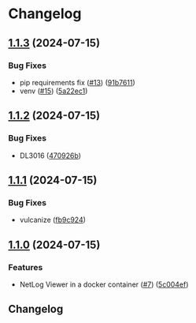 # Changelog

## [1.1.3](https://github.com/martinadamsUL/netlog-viewer/compare/v1.1.2...v1.1.3) (2024-07-15)

### Bug Fixes

- pip requirements fix ([#13](https://github.com/martinadamsUL/netlog-viewer/issues/13)) ([91b7611](https://github.com/martinadamsUL/netlog-viewer/commit/91b7611573a9296fd546b1d5b3c9eb7511f752f7))
- venv ([#15](https://github.com/martinadamsUL/netlog-viewer/issues/15)) ([5a22ec1](https://github.com/martinadamsUL/netlog-viewer/commit/5a22ec151598159b4c33d8f2f849b13025d3ac91))

## [1.1.2](https://github.com/martinadamsUL/netlog-viewer/compare/v1.1.1...v1.1.2) (2024-07-15)

### Bug Fixes

- DL3016 ([470926b](https://github.com/martinadamsUL/netlog-viewer/commit/470926bb82a8d0057f3b7aac8886cc8f3f3d0687))

## [1.1.1](https://github.com/martinadamsUL/netlog-viewer/compare/v1.1.0...v1.1.1) (2024-07-15)

### Bug Fixes

- vulcanize ([fb9c924](https://github.com/martinadamsUL/netlog-viewer/commit/fb9c924fa7a195b1dd124e87fee91fc3dfa597e9))

## [1.1.0](https://github.com/martinadamsUL/netlog-viewer/compare/v1.0.1...v1.1.0) (2024-07-15)

### Features

- NetLog Viewer in a docker container ([#7](https://github.com/martinadamsUL/netlog-viewer/issues/7)) ([5c004ef](https://github.com/martinadamsUL/netlog-viewer/commit/5c004ef7c06e4b0696aca9af394fe39edd8a5613))

## Changelog
